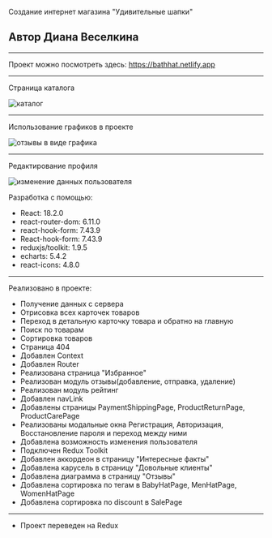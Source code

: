 Создание интернет магазина "Удивительные шапки"

## Автор Диана Веселкина
---

Проект можно посмотреть здесь:
https://bathhat.netlify.app

---
Страница каталога


![каталог](https://github.com/dianaveselkina/bath-hat-shop/assets/120037350/ca3f4350-8396-465d-8733-9109ee487018)

---

Использование графиков в проекте


![отзывы в виде графика](https://github.com/dianaveselkina/bath-hat-shop/assets/120037350/bda63989-3b2b-4ab1-b655-bd81e01cd176)

---

Редактирование профиля


![изменение данных пользователя](https://github.com/dianaveselkina/bath-hat-shop/assets/120037350/2ea9614a-3ce0-488f-93b5-a98780c4db9d)


Разработка с помощью:

- React: 18.2.0
- react-router-dom: 6.11.0
- react-hook-form: 7.43.9
- React-hook-form: 7.43.9
- reduxjs/toolkit: 1.9.5
- echarts: 5.4.2
- react-icons: 4.8.0


---

Реализовано в проекте:

* Получение данных с сервера
* Отрисовка всех карточек товаров
* Переход в детальную карточку товара и обратно на главную
* Поиск по товарам
* Сортировка товаров
* Страница 404
* Добавлен Context
* Добавлен Router
* Реализована страница "Избранное"
* Реализован модуль отзывы(добавление, отправка, удаление)
* Реализован модуль рейтинг
* Добавлен navLink
* Добавлены страницы PaymentShippingPage, ProductReturnPage, ProductCarePage
* Реализованы модальные окна Регистрация, Авторизация, Восстановление пароля и переход между ними
* Добавлена возможность изменения пользователя
* Подключен Redux Toolkit
* Добавлен аккордеон в страницу "Интересные факты"
* Добавлена карусель в страницу "Довольные клиенты"
* Добавлена диаграмма в страницу "Отзывы"
* Добавлена сортировка по тегам в BabyHatPage, MenHatPage, WomenHatPage
* Добавлена сортировка по discount в SalePage

---

* Проект переведен на Redux
